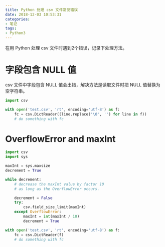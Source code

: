 ```yaml
---
title: Python 处理 csv 文件常见错误
date: 2018-12-03 10:53:31
categories:
- 笔记
tags:
- Python3
---
```


在用 Python 处理 csv 文件时遇到2个错误，记录下处理方法。

<!-- more -->

<!-- toc -->

# 字段包含 NULL 值

csv 文件中字段包含 NULL 值会出错，解决方法是读取文件时把 NULL 值替换为空字符串。

```python
import csv

with open('test.csv', 'rt', encoding='utf-8') as f:
    fc = csv.DictReader((line.replace('\0', '') for line in f))
    # do something with fc
```

# OverflowError and maxInt

```python
import csv
import sys

maxInt = sys.maxsize
decrement = True

while decrement:
    # decrease the maxInt value by factor 10
    # as long as the OverflowError occurs.

    decrement = False
    try:
        csv.field_size_limit(maxInt)
    except OverflowError:
        maxInt = int(maxInt / 10)
        decrement = True

with open('test.csv', 'rt', encoding='utf-8') as f:
    fc = csv.DictReader(f)
    # do something with fc

```
